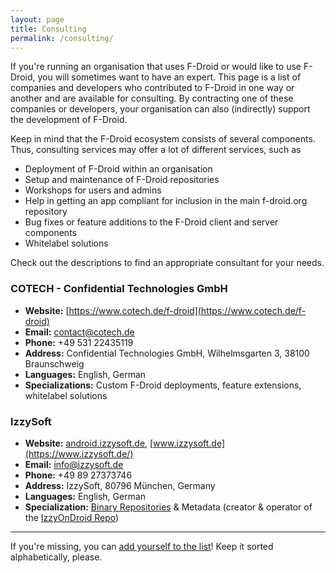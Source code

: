 ```yaml
---
layout: page
title: Consulting
permalink: /consulting/
---
```


If you're running an organisation that uses F-Droid or would like to use F-Droid, you will sometimes want to have an expert. This page is a list of companies and developers who contributed to F-Droid in one way or another and are available for consulting. By contracting one of these companies or developers, your organisation can also (indirectly) support the development of F-Droid.

Keep in mind that the F-Droid ecosystem consists of several components. Thus, consulting services may offer a lot of different services, such as
  * Deployment of F-Droid within an organisation
  * Setup and maintenance of F-Droid repositories
  * Workshops for users and admins
  * Help in getting an app compliant for inclusion in the main f-droid.org repository
  * Bug fixes or feature additions to the F-Droid client and server components
  * Whitelabel solutions

Check out the descriptions to find an appropriate consultant for your needs.

### COTECH - Confidential Technologies GmbH

* __Website:__ [https://www.cotech.de/f-droid](https://www.cotech.de/f-droid)
* __Email:__ [contact@cotech.de](mailto:contact@cotech.de)
* __Phone:__ +49 531 22435119
* __Address:__ Confidential Technologies GmbH, Wilhelmsgarten 3, 38100 Braunschweig
* __Languages:__ English, German
* __Specializations:__ Custom F-Droid deployments, feature extensions, whitelabel solutions

### IzzySoft

* __Website:__ [android.izzysoft.de](https://android.izzysoft.de/), [www.izzysoft.de](https://www.izzysoft.de/)
* __Email:__ [info@izzysoft.de](mailto:info@izzysoft.de)
* __Phone:__ +49 89 27373746
* __Address:__ IzzySoft, 80796 München, Germany
* __Languages:__ English, German
* __Specialization:__ [Binary Repositories](https://f-droid.org/docs/Setup_an_F-Droid_App_Repo/) & Metadata (creator & operator of the [IzzyOnDroid Repo](https://apt.izzysoft.de/fdroid/))

---

If you're missing, you can
[add yourself to the list](https://gitlab.com/fdroid/fdroid-website/blob/master/_pages/consulting.md)!
Keep it sorted alphabetically, please.
